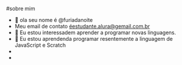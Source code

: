 #sobre mim
-  👋 ola seu nome é @furiadanoite
- Meu email de contato éestudante.alura@gemail.com.br
- 👀 Eu estou interessadem aprender a programar novas linguagens.
- 🌱 Eu estou aprendenda programar resentemente a linguagem de JavaScript e Scratch
- 
- 

